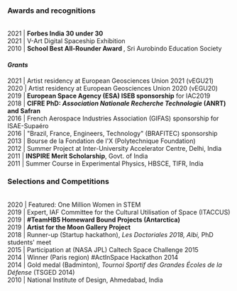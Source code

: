 <div>
  <h3>Awards and recognitions </h3>
  <br> 2021 | <b> Forbes India 30 under 30</b> 
  <br> 2021 | V-Art Digital Spaceship Exhibition
  <br> 2010 | <b> School Best All-Rounder Award </b>, Sri Aurobindo Education Society
</div>
<div>
  <h4> <i>Grants</i> </h4>
       2021 | Artist residency at European Geosciences Union 2021 (vEGU21)    
  <br> 2020 | Artist residency at European Geosciences Union 2020 (vEGU20)
  <br> 2019 | <b>European Space Agency (ESA) ISEB sponsorship</b> for IAC2019
  <br> 2018 | <b> CIFRE PhD: <i>Association Nationale Recherche Technologie</i> (ANRT) and Safran </b> 
  <br> 2016 | French Aerospace Industries Association (GIFAS) sponsorship for ISAE-Supaéro
  <br> 2016 | "Brazil, France, Engineers, Technology" (BRAFITEC) sponsorship
  <br> 2013 | Bourse de la Fondation de l'X (Polytechnique Foundation)
  <br> 2012 | Summer Project at Inter-University Accelerator Centre, Delhi, India
  <br> 2011 | <b>INSPIRE Merit Scholarship</b>, Govt. of India
  <br> 2011 | Summer Course in Experimental Physics, HBSCE, TIFR, India
</div>
<div>
  <h3>Selections and Competitions</h3>
  <br> 2020 | Featured: One Million Women in STEM   
  <br> 2019 | Expert, IAF Committee for the Cultural Utilisation of Space (ITACCUS)
  <br> 2019 | <b> #TeamHB5 Homeward Bound Projects (Antarctica) </b>
  <br> 2019 | <b> Artist for the Moon Gallery Project </b>
  <br> 2018 | Runner-up (Startup hackathon), <i>Les Doctoriales 2018, Albi,</i> PhD students' meet
  <br> 2015 | Participation at (NASA JPL) Caltech Space Challenge 2015
  <br> 2014 | Winner (Paris region) #ActInSpace Hackathon 2014
  <br> 2014 | Gold medal (Badminton), <i>Tournoi Sportif des Grandes Écoles de la Défense</i> (TSGED 2014)
  <br> 2010 | National Institute of Design, Ahmedabad, India    
</div>

<!--p>
  <b> 2021 </b>
  <br> Award | <b> Forbes India 30 under 30</b> 
  <br> Award | V-Art Digital Art Spaceship Exhibition
  <br> Grant | Artist residency at European Geosciences Union 2021 (vEGU21)    
</p>

<p>
 <b> 2018-2020 </b>
  <br> Award | European Space Agency (ESA) ISEB sponsorship for IAC2019
  <br> Award | Runner-up (Startup hackathon), <i>Les Doctoriales 2018, Albi,</i> PhD students' meet
  <br> Grant | <b> CIFRE PhD: <i>Association Nationale Recherche Technologie</i> (ANRT) and Safran </b> 
  <br> Grant | Artist residency at European Geosciences Union 2020 (vEGU20)
  <br> Selection | <b> Artist for the Moon Gallery Project </b>
  <br> Selection | <b> #TeamHB5 Homeward Bound Projects (Antarctica) </b>
  <br> Selection | Expert to the IAF Committee for the Cultural Utilisation of Space (ITACCUS)
  <br> Selection | One Million Women in STEM   
</p>

<p>
  <b> 2014-2017 </b>
  <br> Award | Winner (Paris region) #ActInSpace Hackathon 2014
  <br> Award | Gold medal (Badminton), <i>Tournoi Sportif des Grandes Écoles de la Défense</i> (TSGED 2014)
  <br> Grant | French Aerospace Industries Association (GIFAS) sponsorship for ISAE-Supaéro
  <br> Grant | "Brazil, France, Engineers, Technology" (BRAFITEC) sponsorship
  <br> Grant | Participation at (NASA JPL) Caltech Space Challenge 2015
</p>

<p>
  <b> 2010-2013 </b>
  <br> Award | INSPIRE Merit Scholarship, Govt. of India
  <br> Award | <b> Best All-Rounder Award, Sri Aurobindo Education Society </b>
  <br> Grant | Bourse de la Fondation de l'X (Polytechnique Foundation)
  <br> Grant | Summer Project at Inter-University Accelerator Centre, Delhi, India
  <br> Grant | Summer Course in Experimental Physics, HBSCE, TIFR, India
  <br> Selection | National Institute of Design, Ahmedabad, India    
</p --->
